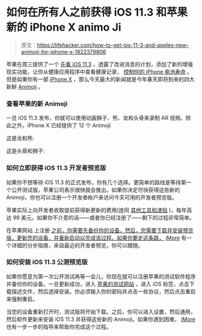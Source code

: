 # 如何在所有人之前获得 iOS 11.3 和苹果新的 iPhone X animo Ji

> 原文：<https://lifehacker.com/how-to-get-ios-11-3-and-apples-new-animoji-for-iphone-x-1822379806>

苹果在周三提供了一个 [先看 iOS 11.3](https://www.apple.com/newsroom/2018/01/apple-previews-ios-11-3/) ，透露了改进消息的计划，添加了新的增强现实功能，让你从健康应用程序中查看健康记录， [控制你的 iPhone 电池寿命](https://lifehacker.com/ios-11-s-next-update-lets-you-control-your-iphone-s-bat-1822374134) 。但是如果你有一部 [iPhone X](https://lifehacker.com/iphone-x-tips-and-tricks-you-need-to-know-right-now-1820086402) ，那么今天最大的新闻就是今年春天即将到来的四大新鲜 [Animoji](https://lifehacker.com/make-your-animoji-videos-twice-as-long-with-this-unoffi-1820256820) 。



### 查看苹果的新 Animoji

一旦 iOS 11.3 发布，你就可以使用动画狮子、熊、龙和头骨来录制 AR 视频。除此之外，iPhone X 已经提供了 12 个 Animoji

这是龙和熊:

这是头骨和狮子:

### 如何立即获得 iOS 11.3 开发者预览版

如果你不想等待 iOS 11.3 的正式发布，你有几个选择。更简单的路线是等待第一个公开测试版，苹果公司表示很快就会推出。如果你决定尽快获得这些新的 Animoji，你也可以注册一个开发者帐户来访问今天可用的开发者预览版。

苹果实际上向开发者收取提前获得新更新的费用(连同 [其他工具和津贴](https://developer.apple.com/programs/whats-included/) )，每年高达 99 美元。如果你不介意的话——或者你已经注册了——剩下的过程非常简单。

在苹果网站 上注册 [之前，你需要先备份你的设备。然后，您需要下载并安装预览版，更新您的设备，并重新启动以完成该过程。如果你要走这条路，](https://redirect.viglink.com/?format=go&jsonp=vglnk_151681672888014&key=8ed1f879e224588da0398abad3c283a2&libId=jctcwmt301020gmc000DAazfmw8om&loc=https%3A%2F%2Fwww.imore.com%2Fhow-download-ios-11-developer-beta&v=1&out=https%3A%2F%2Fdeveloper.apple.com%2F&ref=https%3A%2F%2Fwww.google.com%2F&title=How%20to%20download%20iOS%2011.2.5%20developer%20beta%207%20to%20your%20iPhone%20or%20iPad&txt=developer.apple.com) [iMore](https://www.imore.com/how-download-ios-11-developer-beta) 有一个详细的分步指南，来自最近的开发者预览，你可以跟随。

### 如何安装 iOS 11.3 公测预览版

如果你愿意为第一次公开测试再等一会儿，你现在就可以注册苹果的测试软件程序 并备份你的设备。一旦更新成功，进入 [苹果的测试网站](https://beta.apple.com/sp/betaprogram/) ，进入 iOS 标签，点击下载描述文件，然后选择安装。你必须输入你的密码并点击一些协议，然后点击重启来强制重启。

当您的设备重新打开时，测试版将开始下载。之后，你可以进入设置，然后通用，然后软件更新来安装 iOS 11.3 并获得这些新的 Animoji。如果你遇到困难， [iMore](https://www.imore.com/how-download-ios-11-public-beta-1-your-iphone-or-ipad) 也有一步一步的指导来帮助你完成这个过程。